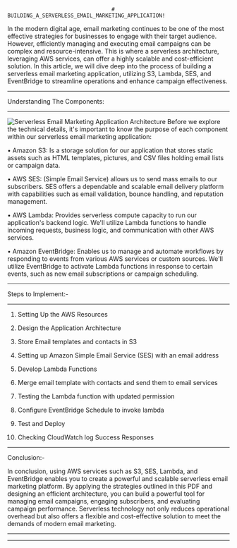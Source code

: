                                      # BUILDING_A_SERVERLESS_EMAIL_MARKETING_APPLICATION! 




In the modern digital age, email marketing continues to be one of the most effective strategies for businesses to engage with their target audience. However, efficiently managing and executing email campaigns can be complex and resource-intensive. This is where a serverless architecture, leveraging AWS services, can offer a highly scalable and cost-efficient solution. In this article, we will dive deep into the process of building a serverless email marketing application, utilizing S3, Lambda, SES, and EventBridge to streamline operations and enhance campaign effectiveness.

____________________________________________________________________________________________________________________________

Understanding The Components:
_____________________________
![Serverless Email Marketing Application Architecture](https://github.com/user-attachments/assets/59123758-fd79-4fd3-b8a5-5391db0b2350)
Before we explore the technical details, it's important to know the purpose of each component within our serverless email marketing application:


 • Amazon S3: Is a storage solution for our application that stores static assets such as HTML templates,
    pictures, and CSV files holding email lists or campaign data.

•	AWS SES: (Simple Email Service) allows us to send mass emails to our subscribers. SES offers a
    dependable and scalable email delivery platform with capabilities such as email validation,
    bounce handling, and reputation management.

•	AWS Lambda: Provides serverless compute capacity to run our application's backend logic.
    We'll utilize Lambda functions to handle incoming requests, business logic, and communication
    with other AWS services.  

 •	Amazon EventBridge: Enables us to manage and automate workflows by responding to events from
    various AWS services or custom sources. We'll utilize EventBridge to activate Lambda functions
    in response to certain events, such as new email subscriptions or campaign scheduling.

____________________________________________________________________________________________________________________________

Steps to Implement:-
____________________________________________________________________________________________________________________________

1. Setting Up the AWS Resources

2. Design the Application Architecture

3. Store Email templates and  contacts in S3

4. Setting up Amazon Simple Email Service (SES) with an email address

5. Develop Lambda Functions

6. Merge email template with contacts and send them to email services

7. Testing the Lambda function with updated permission

8. Configure EventBridge Schedule to invoke lambda

9. Test and Deploy
   
10. Checking CloudWatch log Success Responses

____________________________________________________________________________________________________________________________

Conclusion:-

In conclusion, using AWS services such as S3, SES, Lambda, and EventBridge enables you to create a powerful and scalable serverless email marketing platform. By applying the strategies outlined in this PDF and designing an efficient architecture, you can build a powerful tool for managing email campaigns, engaging subscribers, and evaluating campaign performance. Serverless technology not only reduces operational overhead but also offers a flexible and cost-effective solution to meet the demands of modern email marketing.

____________________________________________________________________________________________________________________________
____________________________________________________________________________________________________________________________



